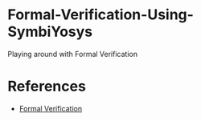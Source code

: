 # Formal-Verification-Using-SymbiYosys
Playing around with Formal Verification

# References
- [Formal Verification](https://zipcpu.com/tutorial/formal.html)
